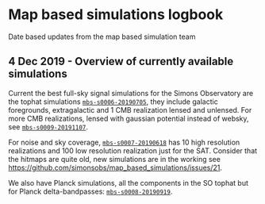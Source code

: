 # Map based simulations logbook

Date based updates from the map based simulation team

## 4 Dec 2019 - Overview of currently available simulations

Current the best full-sky signal simulations for the Simons Observatory are the tophat simulations [`mbs-s0006-20190705`](201906_highres_foregrounds_extragalactic_tophat/README.md),
they include galactic foregrounds, extragalactic and 1 CMB realization lensed and unlensed.
For more CMB realizations, lensed with gaussian potential instead of websky, see [`mbs-s0009-20191107`](201911_lensed_cmb/README.md).

For noise and sky coverage, [`mbs-s0007-20190618`](201906_noise_no_lowell/README.md) has 10 high resolution realizations and 100 
low resolution realization just for the SAT.
Consider that the hitmaps are quite old, new simulations are in the working see <https://github.com/simonsobs/map_based_simulations/issues/21>.

We also have Planck simulations, all the components in the SO tophat but for Planck delta-bandpasses: [`mbs-s0008-20190919`](201909_highres_foregrounds_extragalactic_planck_deltabandpass/README.md).
